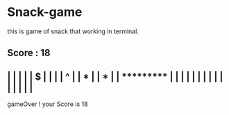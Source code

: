 # Snack-game
this is game of snack that working in terminal.

Score : 18
 ------------------------------ 
|                              |
|                              |
|           $                  |
|                              |
|           ^                  |
|           *                  |
|           *                  |
|           *********          |
|                              |
|                              |
|                              |
|                              |
|                              |
|                              |
|                              |
 ------------------------------ 
gameOver !   your Score is 18
